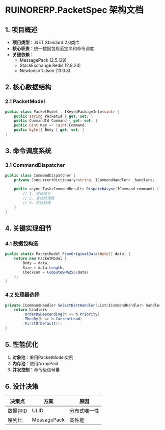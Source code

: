 # RUINORERP.PacketSpec 架构文档

## 1. 项目概述
- **项目类型**：.NET Standard 2.0类库
- **核心职责**：统一数据包规范定义和命令调度
- **关键依赖**：
  - MessagePack (2.5.129)
  - StackExchange.Redis (2.8.24)
  - Newtonsoft.Json (13.0.3)

## 2. 核心数据结构

### 2.1 PacketModel
```csharp
public class PacketModel : IKeyedPackageInfo<uint> {
    public string PacketId { get; set; }
    public CommandId Command { get; set; }
    public uint Key => (uint)Command;
    public byte[] Body { get; set; }
}
```

## 3. 命令调度系统

### 3.1 CommandDispatcher
```csharp
public class CommandDispatcher {
    private ConcurrentDictionary<string, ICommandHandler> _handlers;
    
    public async Task<CommandResult> DispatchAsync(ICommand command) {
        // 1. 验证命令
        // 2. 查找处理器
        // 3. 执行处理
    }
}
```

## 4. 关键实现细节

### 4.1 数据包构造
```csharp
public static PacketModel FromOriginalData(byte[] data) {
    return new PacketModel {
        Body = data,
        Size = data.Length,
        Checksum = ComputeSHA256(data)
    };
}
```

### 4.2 处理器选择
```csharp
private ICommandHandler SelectBestHandler(List<ICommandHandler> handlers) {
    return handlers
        .OrderByDescending(h => h.Priority)
        .ThenBy(h => h.CurrentLoad)
        .FirstOrDefault();
}
```

## 5. 性能优化

1. **对象池**：重用PacketModel实例
2. **内存池**：使用ArrayPool
3. **并发控制**：命令级信号量

## 6. 设计决策

| 决策点 | 方案 | 原因 |
|--------|------|------|
| 数据包ID | ULID | 分布式唯一性 |
| 序列化 | MessagePack | 高性能 |